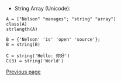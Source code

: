 - String Array (Unicode):

```
A = ["Nelson" "manages"; "string" "array"]
class(A)
strlength(A)

B = {'Nelson' 'is' 'open' 'source'};
B = string(B)

C = string('Hello: 你好')
C(3) = string('World')
```

[Previous page](../TYPES.md)
